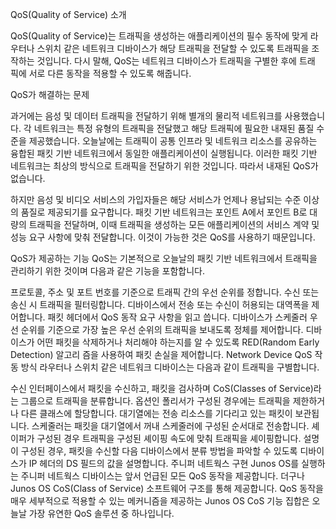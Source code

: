 QoS(Quality of Service) 소개

QoS(Quality of Service)는 트래픽을 생성하는 애플리케이션의 필수 동작에 맞게 라우터나 스위치 같은 네트워크 디바이스가    해당 트래픽을 전달할 수 있도록 트래픽을 조작하는 것입니다. 다시 말해, QoS는 네트워크 디바이스가 트래픽을 구별한 후에 트래  픽에 서로 다른 동작을 적용할 수 있도록 해줍니다.

QoS가 해결하는 문제

과거에는 음성 및 데이터 트래픽을 전달하기 위해 별개의 물리적 네트워크를 사용했습니다. 각 네트워크는 특정 유형의 트래픽을 전달했고 해당 트래픽에 필요한 내재된 품질 수준을 제공했습니다. 오늘날에는 트래픽이 공통 인프라 및 네트워크 리소스를 공유하는 융합된 패킷 기반 네트워크에서 동일한 애플리케이션이 실행됩니다. 이러한 패킷 기반 네트워크는 최상의 방식으로 트래픽을 전달하기 위한 것입니다. 따라서 내재된 QoS가 없습니다.

하지만 음성 및 비디오 서비스의 가입자들은 해당 서비스가 언제나 용납되는 수준 이상의 품질로 제공되기를 요구합니다. 패킷 기반 네트워크는 포인트 A에서 포인트 B로 대량의 트래픽을 전달하며, 이때 트래픽을 생성하는 모든 애플리케이션의 서비스 계약 및 성능 요구 사항에 맞춰 전달합니다. 이것이 가능한 것은 QoS를 사용하기 때문입니다.

QoS가 제공하는 기능
  QoS는 기본적으로 오늘날의 패킷 기반 네트워크에서 트래픽을 관리하기 위한 것이며 다음과 같은 기능을 포함합니다.

  프로토콜, 주소 및 포트 번호를 기준으로 트래픽 간의 우선 순위를 정합니다.
  수신 또는 송신 시 트래픽을 필터링합니다.
  디바이스에서 전송 또는 수신이 허용되는 대역폭을 제어합니다.
  패킷 헤더에서 QoS 동작 요구 사항을 읽고 씁니다.
  디바이스가 스케줄러 우선 순위를 기준으로 가장 높은 우선 순위의 트래픽을 보내도록 정체를 제어합니다.
  디바이스가 어떤 패킷을 삭제하거나 처리해야 하는지를 알 수 있도록 RED(Random Early Detection) 알고리    즘을 사용하여 패킷 손실을 제어합니다.
Network Device
QoS 작동 방식
  라우터나 스위치 같은 네트워크 디바이스는 다음과 같이 트래픽을 구별합니다.

  수신 인터페이스에서 패킷을 수신하고, 패킷을 검사하며 CoS(Classes of Service)라는 그룹으로 트래픽을 분류합니다.
  옵션인 폴리서가 구성된 경우에는 트래픽을 제한하거나 다른 클래스에 할당합니다.
  대기열에는 전송 리소스를 기다리고 있는 패킷이 보관됩니다.
  스케줄러는 패킷을 대기열에서 꺼내 스케줄러에 구성된 순서대로 전송합니다.
  셰이퍼가 구성된 경우 트래픽을 구성된 셰이핑 속도에 맞춰 트래픽을 셰이핑합니다.
  설명이 구성된 경우, 패킷을 수신할 다음 디바이스에서 분류 방법을 파악할 수 있도록 디바이스가 IP 헤더의 DS 필드의 값을 설명합니다.
  주니퍼 네트웍스 구현
Junos OS를 실행하는 주니퍼 네트웍스 디바이스는 앞서 언급된 모든 QoS 동작을 제공합니다. 더구나 Junos OS CoS(Class of Service) 소프트웨어 구조를 통해 제공합니다. QoS 동작을 매우 세부적으로 적용할 수 있는 메커니즘을 제공하는 Junos OS CoS 기능 집합은 오늘날 가장 유연한 QoS 솔루션 중 하나입니다.
